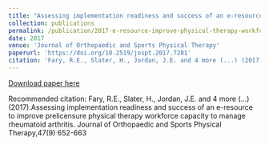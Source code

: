 ```yaml
---
title: "Assessing implementation readiness and success of an e-resource to improve prelicensure physical therapy workforce capacity to manage rheumatoid arthritis"
collection: publications
permalink: /publication/2017-e-resource-improve-physical-therapy-workforce-capacity
date: 2017
venue: 'Journal of Orthopaedic and Sports Physical Therapy'
paperurl: 'https://doi.org/10.2519/jospt.2017.7281'
citation: 'Fary, R.E., Slater, H., Jordan, J.E. and 4 more (...) (2017).Assessing implementation readiness and success of an e-resource to improve prelicensure physical therapy workforce capacity to manage rheumatoid arthritis. Journal of Orthopaedic and Sports Physical Therapy,47(9) 652-663'
---
```


<a href='https://doi.org/10.2519/jospt.2017.7281'>Download paper here</a>

Recommended citation: Fary, R.E., Slater, H., Jordan, J.E. and 4 more (...) (2017).Assessing implementation readiness and success of an e-resource to improve prelicensure physical therapy workforce capacity to manage rheumatoid arthritis. Journal of Orthopaedic and Sports Physical Therapy,47(9) 652-663